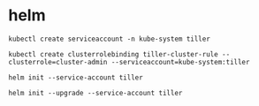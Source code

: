 # helm
`kubectl create serviceaccount -n kube-system tiller`

`kubectl create clusterrolebinding tiller-cluster-rule --clusterrole=cluster-admin --serviceaccount=kube-system:tiller`

`helm init --service-account tiller`

`helm init --upgrade --service-account tiller`
